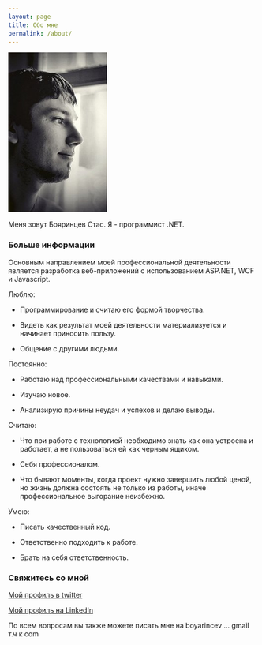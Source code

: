 ```yaml
---
layout: page
title: Обо мне
permalink: /about/
---
```

![Бояринцев Станислав](/images/a_9ee26d41.jpg)

Меня зовут Бояринцев Стас. Я - программист .NET.

### Больше информации

Основным направлением моей профессиональной деятельности является разработка веб-приложений с использованием ASP.NET, WCF и Javascript.

Люблю:

- Программирование и считаю его формой творчества.

- Видеть как результат моей деятельности материализуется и начинает приносить пользу.

- Общение с другими людьми.

Постоянно:

- Работаю над профессиональными качествами и навыками.

- Изучаю новое.

- Анализирую причины неудач и успехов и делаю выводы.

Считаю:

- Что при работе с технологией необходимо знать как она устроена и работает, а не пользоваться ей как черным ящиком. 

- Себя профессионалом.

- Что бывают моменты, когда проект нужно завершить любой ценой, но жизнь должна состоять не только из работы, иначе профессиональное выгорание неизбежно.

Умею:

- Писать качественный код.

- Ответственно подходить к работе.

- Брать на себя ответственность.

### Свяжитесь со мной

[Мой профиль в twitter](https://twitter.com/boyarincev)
    
[Мой профиль на LinkedIn](https://ru.linkedin.com/in/boyarincev)
    
По всем вопросам вы также можете писать мне на boyarincev ... gmail т.ч к com
